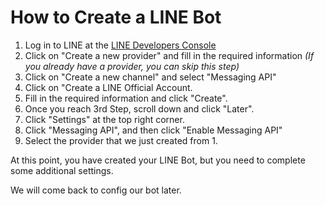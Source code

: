 # How to Create a LINE Bot

1. Log in to LINE at the [LINE Developers Console](https://developers.line.biz/en/)
2. Click on "Create a new provider" and fill in the required information _(If you already have a provider, you can skip this step)_
3. Click on "Create a new channel" and select "Messaging API"
4. Click on "Create a LINE Official Account.
5. Fill in the required information and click "Create".
6. Once you reach 3rd Step, scroll down and click "Later".
7. Click "Settings" at the top right corner.
8. Click "Messaging API", and then click "Enable Messaging API"
9. Select the provider that we just created from 1.

At this point, you have created your LINE Bot, but you need to complete some additional settings.

We will come back to config our bot later.
